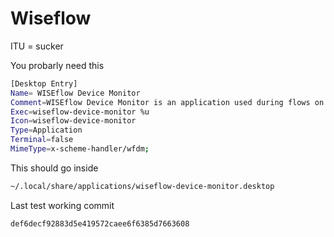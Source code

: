 # Wiseflow

ITU = sucker

You probarly need this

```sh
[Desktop Entry]
Name= WISEflow Device Monitor
Comment=WISEflow Device Monitor is an application used during flows on the WISEflow platform with device monitoring enabled.
Exec=wiseflow-device-monitor %u
Icon=wiseflow-device-monitor
Type=Application
Terminal=false
MimeType=x-scheme-handler/wfdm;
```

This should go inside

```sh
~/.local/share/applications/wiseflow-device-monitor.desktop
```


Last test working commit
```
def6decf92883d5e419572caee6f6385d7663608
```
